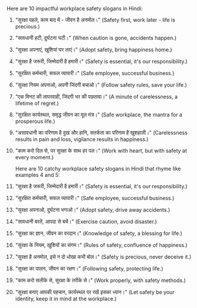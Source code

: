 Here are 10 impactful workplace safety slogans in Hindi:

1. "सुरक्षा पहले, काम बाद में - जीवन है अनमोल।"
   (Safety first, work later - life is precious.)

2. "सावधानी हटी, दुर्घटना घटी।"
   (When caution is gone, accidents happen.)

3. "सुरक्षा अपनाएं, खुशियां घर लाएं।"
   (Adopt safety, bring happiness home.)

4. "सुरक्षा है जरूरी, जिम्मेदारी है हमारी।"
   (Safety is essential, it's our responsibility.)

5. "सुरक्षित कर्मचारी, सफल व्यापारी।"
   (Safe employee, successful business.)

6. "सुरक्षा नियम अपनाओ, अपनी जिंदगी बचाओ।"
   (Follow safety rules, save your life.)

7. "एक मिनट की लापरवाही, जिंदगी भर की पछतावा।"
   (A minute of carelessness, a lifetime of regret.)

8. "सुरक्षित कार्यस्थल, समृद्ध जीवन का मूल मंत्र।"
   (Safe workplace, the mantra for a prosperous life.)

9. "असावधानी का परिणाम है दुख और हानि, सतर्कता का परिणाम है खुशहाली।"
   (Carelessness results in pain and loss, vigilance results in happiness.)

10. "काम करो दिल से, पर सुरक्षा के साथ हर पल।"
    (Work with heart, but with safety at every moment.)




    Here are 10 catchy workplace safety slogans in Hindi that rhyme like examples 4 and 5:

1. "सुरक्षा है जरूरी, जिम्मेदारी है हमारी।"
   (Safety is essential, it's our responsibility.)

2. "सुरक्षित कर्मचारी, सफल व्यापारी।"
   (Safe employee, successful business.)

3. "सुरक्षा अपनाओ, दुर्घटना भगाओ।"
   (Adopt safety, drive away accidents.)

4. "सावधानी बरतें, आपदा से बचें।"
   (Exercise caution, avoid disaster.)

5. "सुरक्षा का ज्ञान, जीवन का वरदान।"
   (Knowledge of safety, a blessing for life.)

6. "सुरक्षा के नियम, खुशियों का संगम।"
   (Rules of safety, confluence of happiness.)

7. "सुरक्षा है अनमोल, इसे न दो धोखा कभी बोल।"
   (Safety is precious, never deceive it.)

8. "सुरक्षा का पालन, जीवन का रक्षण।"
   (Following safety, protecting life.)

9. "काम करो सलीके से, सुरक्षा के तरीके से।"
   (Work properly, with safety methods.)

10. "सुरक्षा बनाए आपकी पहचान, कार्यस्थल पर रखें इसका ध्यान।"
    (Let safety be your identity, keep it in mind at the workplace.)
